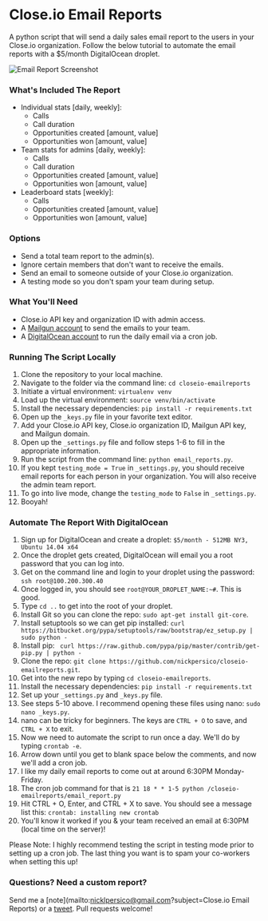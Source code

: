 Close.io Email Reports
===============

A python script that will send a daily sales email report to the users in your Close.io organization. Follow the below tutorial to automate the email reports with a $5/month DigitalOcean droplet.

![Email Report Screenshot](https://raw.githubusercontent.com/nickpersico/closeio-emailreports/master/templates/img/email_screenshot.png)

### What's Included The Report

* Individual stats [daily, weekly]:
	* Calls
	* Call duration
	* Opportunities created [amount, value]
	* Opportunities won [amount, value]
* Team stats for admins [daily, weekly]:
	* Calls
	* Call duration
	* Opportunities created [amount, value]
	* Opportunities won [amount, value]
* Leaderboard stats [weekly]:
	* Calls
	* Opportunities created [amount, value]
	* Opportunities won [amount, value]

### Options

* Send a total team report to the admin(s).
* Ignore certain members that don't want to receive the emails.
* Send an email to someone outside of your Close.io organization.
* A testing mode so you don't spam your team during setup.

### What You'll Need

* Close.io API key and organization ID with admin access.
* A [Mailgun account](https://mailgun.com/signup) to send the emails to your team.
* A [DigitalOcean account](https://www.digitalocean.com/?refcode=f6819c14de70) to run the daily email via a cron job.

### Running The Script Locally

1. Clone the repository to your local machine.
2. Navigate to the folder via the command line: `cd closeio-emailreports`
3. Initiate a virtual environment: `virtualenv venv`
4. Load up the virtual environment: `source venv/bin/activate`
4. Install the necessary dependencies: `pip install -r requirements.txt`
5. Open up the `_keys.py` file in your favorite text editor.
6. Add your Close.io API key, Close.io organization ID, Mailgun API key, and Mailgun domain.
7. Open up the `_settings.py` file and follow steps 1-6 to fill in the appropriate information.
8. Run the script from the command line: `python email_reports.py`.
9. If you kept `testing_mode = True` in `_settings.py`, you should receive email reports for each person in your organization. You will also receive the admin team report.
10. To go into live mode, change the `testing_mode` to `False` in `_settings.py`.
11. Booyah!

### Automate The Report With DigitalOcean

1. Sign up for DigitalOcean and create a droplet: `$5/month - 512MB NY3, Ubuntu 14.04 x64`
2. Once the droplet gets created, DigitalOcean will email you a root password that you can log into.
3. Get on the command line and login to your droplet using the password: `ssh root@100.200.300.40`
4. Once logged in, you should see `root@YOUR_DROPLET_NAME:~#`. This is good.
5. Type `cd ..` to get into the root of your droplet.
6. Install Git so you can clone the repo: `sudo apt-get install git-core`.
7. Install setuptools so we can get pip installed: `curl https://bitbucket.org/pypa/setuptools/raw/bootstrap/ez_setup.py | sudo python -`
8. Install pip: ` curl https://raw.github.com/pypa/pip/master/contrib/get-pip.py | python -`
9. Clone the repo: `git clone https://github.com/nickpersico/closeio-emailreports.git`.
10. Get into the new repo by typing `cd closeio-emailreports`.
11. Install the necessary dependencies: `pip install -r requirements.txt`
12. Set up your `_settings.py` and `_keys.py` file.
13. See steps 5-10 above. I recommend opening these files using nano: `sudo nano _keys.py`.
14. nano can be tricky for beginners. The keys are `CTRL + O` to save, and `CTRL + X` to exit.
15. Now we need to automate the script to run once a day. We'll do by typing `crontab -e`.
16. Arrow down until you get to blank space below the comments, and now we'll add a cron job.
17. I like my daily email reports to come out at around 6:30PM Monday-Friday.
18. The cron job command for that is `21 18 * * 1-5 python /closeio-emailreports/email_report.py`
19. Hit CTRL + O, Enter, and CTRL + X to save. You should see a message list this: `crontab: installing new crontab`
20. You'll know it worked if you & your team received an email at 6:30PM (local time on the server)!

Please Note: I highly recommend testing the script in testing mode prior to setting up a cron job. The last thing you want is to spam your co-workers when setting this up!

### Questions? Need a custom report?

Send me a [note](mailto:nicklpersico@gmail.com?subject=Close.io Email Reports) or a [tweet](https://www.twitter.com/@NickPersico). Pull requests welcome!